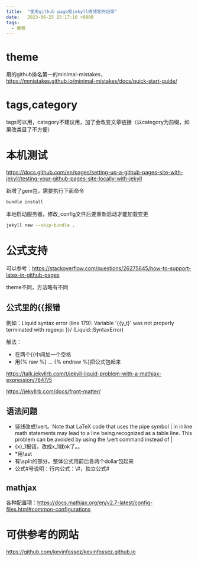 ```yaml
---
title:  "使用github page和jekyll搭博客的记录"
date:   2023-06-25 15:17:16 +0800
tags:
  - 教程
---
```


# theme
用的github排名第一的minimal-mistakes，https://mmistakes.github.io/minimal-mistakes/docs/quick-start-guide/

# tags,category
tags可以用，category不建议用，加了会改变文章链接（以category为前缀，如果改类目了不方便）

# 本机测试
https://docs.github.com/en/pages/setting-up-a-github-pages-site-with-jekyll/testing-your-github-pages-site-locally-with-jekyll

新增了gem包，需要执行下面命令
```bash
bundle install
```

本地启动服务器，修改_config文件后要重新启动才能加载变更
```bash
jekyll new --skip-bundle .
```

# 公式支持
可以参考：https://stackoverflow.com/questions/26275645/how-to-support-latex-in-github-pages

theme不同，方法略有不同

## 公式里的{\{报错
例如：Liquid syntax error (line 179): Variable '\{\{y_t}' was not properly terminated with regexp: \}\}/ (Liquid::SyntaxError)

解法：
* 在两个{\{中间加一个空格
* 用{% raw %} ... {% endraw %}把公式包起来

https://talk.jekyllrb.com/t/jekyll-liquid-problem-with-a-mathjax-expression/7847/5

https://jekyllrb.com/docs/front-matter/

## 语法问题

* 竖线改成\vert。Note that LaTeX code that uses the pipe symbol | in inline math statements may lead to a line being recognized as a table line. This problem can be avoided by using the \vert command instead of |
* {x}_1报错，改成x_1就ok了。。
* *用\ast
* 有\split的部分，整体公式用前后各两个dollar包起来
* 公式#号说明：行内公式：\\#，独立公式\#

## mathjax

各种配置项：https://docs.mathjax.org/en/v2.7-latest/config-files.html#common-configurations


# 可供参考的网站

https://github.com/kevinfossez/kevinfossez.github.io

